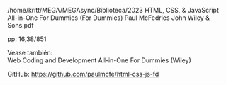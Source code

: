 /home/kritt/MEGA/MEGAsync/Biblioteca/2023 HTML, CSS, & JavaScript All-in-One For Dummies (For Dummies) Paul McFedries John Wiley & Sons.pdf

pp: 16,38/851

Vease también:  
Web Coding and Development All-in-One For
Dummies (Wiley)

GitHub: https://github.com/paulmcfe/html-css-js-fd
